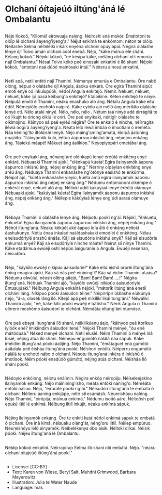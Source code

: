 # Olchaní óítajeúó iltúng'áná lé Ombalantu

##
Néjo Kokoô, "Kilomé! eirówuaja naléng. Néíroshi ená mokór.
Émátotoni te olóîp lé olchaní áayeng'iyeng'a."
Néjut enkímá te enkómom, néton te olóip. Néítashe Selma
néíteléíki inkáík enyéna olchoní ópúyíápúí. Négirá olálashe lénye
ójî Toivo amán olchaní adól enebâ. Néjo, "káke móruo elé sháni.
Kélang kokoô."
Néjokí kókoô, "eé késípa káke, mélâng olchaní otíi emurúa najî
Ombalantu."
Nésai Toivo kókó peê einosáki enkatiní é ílô shaní. Néjokí kókoô,
"éntotoni naá dúóó mainósaki intáí."
Néíteru ainosú enkatiní.

##

##
Netií apá, netií entitó nájî Thamini. Némanya emurúa e Ombalantu.
Óre nabô olóng, népuo ó olaláshe ojî Angula, áaoku enkáré. Óre
egirá Thamini aipút emotí enyé oó inkulupúók, nédol Angula
enkitejó. Némir. Nékuet, nékuet, nékuet, káke íjó pasá kéíbung'a
enkitejó? Etalaikíne. Kéten enkítejó te nínye.
Neíputá emóti é Thamini, néaku enashúko aló áng. Nétalu Angula
káke eitú édôl. Néméyíólo enchótó naipirá. Káke eyíólo ajó mélô
áng méríkíto olaláshe lenyé otí. Nélo atalú ninyé. Nélo, nélo, nélo .
Nétum taá ninyé adé éírrágítâ te oó ilkujít te óriong olkiú lé orírí.
Óre peê enyikakí, néítigîr olálashe te olkímojíno. Káínyoo sá peê
eyíéú négira? Óre te enkaló é nínche, néírragita iléwâ óogirá
áayeng'iyeng'a. Néata lelô léwâ imbáa ó imootianí ó ireméta. Náa
kéning'íto iltólóíshi lenyê.
Néjo máíng'aming'amatá, éídipâ áatoning enajóíto. "Iláínyámôk
kuló, éétuo áapurroo inkíshú âng, népejóo enkáng âng. Tásiekú
máapé! Mákuet áng áalikioo." Néyopiyopári ometábai áng.

##

##
Óre peê enyikakí áng, nénang'aré olénkapú lenyé éréútâ enkíténg
enyé enkáré. Nébuaakí Thamini ajokí, "olénkapú kúeta! Egíra
ilainyamók áaponu áapurroo inkíshú âng, népej enkáng âng."
Nérriny olpáyian enkíténg enyé aréú áng.
Néduáya Thamini enkanáshe ng'ótónye easishó te enkúrma.
Néipot ajó, "kúéta enkanáshe yieyío, kúéta amû egíra ilainyamók
áaponu áapurroo inkíshú âng népej enkáng âng." Nédumu
entomononí olkémpe ó enkéráí enyé, nékuet aló áng.
Néítokí adól kakúyiaâ lenyé éréútâ olámuye. Nébuaakí ajokí,
"kakúyiaâ kúeta! Egíra ilainyamók áaponu áapurroo inkíshú âng,
népej enkáng âng." Néílepie kákúyiaâ lénye eng'údi aaraá
olámuye áng.

##
Nébaya Thamini ó olaláshe lenyé áng. Néípotu pookí ng'áí. Néjokí,
"énkuetú, énkuetú! Egíra ilainyamók áaponu áapurroo inkíshú âng,
népej enkáng âng."
Néirút iltung'aná. Néaku kékúét aké áapuo ídía áló é enkáng
néítokí áashukunye. Nétiu énaa inkalaó naáídashakakí emodíéi é
enkíténg. Nélau eneisudóriyíé arashû énáâs.
Káji sá eisudórie inkíshú enyê?
Káji sá eisudórie enkurmá enyê?
Káji sá eisudóriyíé nínche máate?
Néírut siî nínye Thamini. Káke etadámua ewúéji oshî népúo
áaiguranie o Angula. Ewúéji neserían, néísudóro.

##

##
Néjo, "káyíólo ewúéji nikipúo áaisudorie!"
Káke eitú éíshô ororéí iltúng'áná énîng enagíra ajokí. Káa sá éás
peê einining'í? Káa sá éídim Thamini ataása?
Nédumu olwúlul, néosh olêng aitejó, "Bam! Bam! Bam!.....!"
Négira iltung'aná.
Nébuak Thamini ajó, "káyíólo ewúéji nikipúo áaisudoriyie.
Éntusujúaki."
Néíbung Angula enkáíná néjokí, "mátorîk iltúng'áná enetíi olcháni
láng. Níkipuo póoki áaisudori téíne."
Néípirrípir olálashe elúkúnyá néjo, "á-a, olosék lâng ilô. Kítejô apá
peê míkílikí likái tung'áni."
Néwaliki Thamini ajokí, "eé, káke kítií póoki ewúéji é bátisho."
Nérik Angula o Thamini olórere meshómo áaisudori te olcháni.
Néméáta oltung'áni otumúse.

##

##
Óre peê ebayá iltung'aná ílô shaní, néíkilikúanu áajo, "káínyoo peê
itoríkuo iyíóók enê? Imikíindím áaisudori tené."
Néjokí Thamini ményé, "óu enê máítóduaa." Néked menyé olchaní.
Nétií elusíé. Néim Thamini ó ményé ínâ lúsíé, néjing atúa ílô shaní.
Néínepu engúmótó nálálá náa sápuk. Káke iméídim iltung'aná
póoki áatijing.
Néjo Thamini, "émátaguet ená gúmótó áaitalala peê éisháa
iltung'áná pookí. Néíshori entólú. Néíperru engúmótó nálálá te
enchotó nábo ó olchaní. Nésotu iltung'aná inkéra ó inkíshú ó
imotíook. Néim póoki enadúóó gúmótó, néjing atúa olchaní.
Néísháa ilô sháni pookí.

##
Nédoyio enkólong, nélotu enáímin. Négira enkôp néíropíju.
Néíseleejakíno ilainyamók enkáng. Néjo máínining'isho, meáta
entóki naníng'o. Néméáta entóki nalíoo.
Néjo, "eirúrate póoki ng'ái."
Néísudóri iltung'aná te embatá ó olchaní. Néíteru áaning enkijápe,
nétir siî esúmâsh. Néureishóyu naléng.
Néjo Thamini, "eirópija, máínuá enkímá."
Nédumu isoitó aáre. Néítoôsh peê epukú iltiíl lé enkímá. Néíbung
iltiíl inkújít, néaku enkímá sápuk.

##

##
Néjing ilainyamók enkáng. Óre te enkíti katá nédol enkímá sápuk
te embatá ó olchaní.
Óre ínâ kímá, néísuaku oláng'át, néng'oru iltiíl. Néílep empúruo.
Néureishóyu lelô ainyamók. Néíbelékenya óbo aisík. Néítokí olíkai.
Néísik póoki.
Néjeu iltung'aná lé Ombalantu.

##

##
Néídip kókoô enkatiní.
Néírrapírap Selma ílô shaní otíi
embátá. Néjo. "néaku olchaní
óítajeúó iltúng'áná pookí."

##
* License: [CC-BY]
* Text: Karen von Wiese, Beryl Salt, Muhdni Grimwood, Barbara Meyerowitz
* Illustration: Julia te Water Naude
* Language: mas
